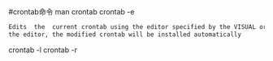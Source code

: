 #crontab命令
man crontab
crontab -e
```asp
Edits  the  current crontab using the editor specified by the VISUAL or EDITOR environment variables.  After you exit from
the editor, the modified crontab will be installed automatically
```
crontab -l
crontab -r
